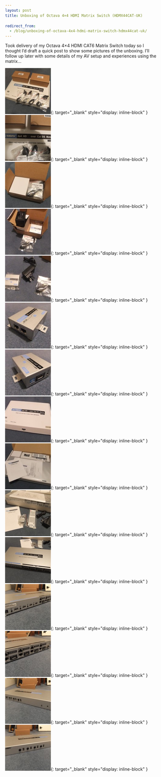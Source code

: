 ```yaml
---
layout: post
title: Unboxing of Octava 4×4 HDMI Matrix Switch (HDMX44CAT-UK)

redirect_from:
  - /blog/unboxing-of-octava-4x4-hdmi-matrix-switch-hdmx44cat-uk/
---
```


Took delivery of my Octava 4×4 HDMI CAT6 Matrix Switch today so I thought I’d draft a quick post to show some pictures of the unboxing. I’ll follow up later with some details of my AV setup and experiences using the matrix…

[![Octava HDMX44CAT-UK](/images/octava-HDMX44CAT/01-H150.jpg)](/images/octava-HDMX44CAT/01.jpg){: target="_blank" style="display: inline-block" }
[![Octava HDMX44CAT-UK](/images/octava-HDMX44CAT/02-H150.jpg)](/images/octava-HDMX44CAT/02.jpg){: target="_blank" style="display: inline-block" }
[![Octava HDMX44CAT-UK](/images/octava-HDMX44CAT/03-H150.jpg)](/images/octava-HDMX44CAT/03.jpg){: target="_blank" style="display: inline-block" }
[![Octava HDMX44CAT-UK](/images/octava-HDMX44CAT/04-H150.jpg)](/images/octava-HDMX44CAT/04.jpg){: target="_blank" style="display: inline-block" }
[![Octava HDMX44CAT-UK](/images/octava-HDMX44CAT/05-H150.jpg)](/images/octava-HDMX44CAT/05.jpg){: target="_blank" style="display: inline-block" }
[![Octava HDMX44CAT-UK](/images/octava-HDMX44CAT/06-H150.jpg)](/images/octava-HDMX44CAT/06.jpg){: target="_blank" style="display: inline-block" }
[![Octava HDMX44CAT-UK](/images/octava-HDMX44CAT/07-H150.jpg)](/images/octava-HDMX44CAT/07.jpg){: target="_blank" style="display: inline-block" }
[![Octava HDMX44CAT-UK](/images/octava-HDMX44CAT/08-H150.jpg)](/images/octava-HDMX44CAT/08.jpg){: target="_blank" style="display: inline-block" }
[![Octava HDMX44CAT-UK](/images/octava-HDMX44CAT/09-H150.jpg)](/images/octava-HDMX44CAT/09.jpg){: target="_blank" style="display: inline-block" }
[![Octava HDMX44CAT-UK](/images/octava-HDMX44CAT/10-H150.jpg)](/images/octava-HDMX44CAT/10.jpg){: target="_blank" style="display: inline-block" }
[![Octava HDMX44CAT-UK](/images/octava-HDMX44CAT/11-H150.jpg)](/images/octava-HDMX44CAT/11.jpg){: target="_blank" style="display: inline-block" }
[![Octava HDMX44CAT-UK](/images/octava-HDMX44CAT/12-H150.jpg)](/images/octava-HDMX44CAT/12.jpg){: target="_blank" style="display: inline-block" }
[![Octava HDMX44CAT-UK](/images/octava-HDMX44CAT/13-H150.jpg)](/images/octava-HDMX44CAT/13.jpg){: target="_blank" style="display: inline-block" }
[![Octava HDMX44CAT-UK](/images/octava-HDMX44CAT/14-H150.jpg)](/images/octava-HDMX44CAT/14.jpg){: target="_blank" style="display: inline-block" }
[![Octava HDMX44CAT-UK](/images/octava-HDMX44CAT/15-H150.jpg)](/images/octava-HDMX44CAT/15.jpg){: target="_blank" style="display: inline-block" }